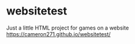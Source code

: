 # websitetest

Just a  little HTML project for games on a website
https://cameron271.github.io/websitetest/
